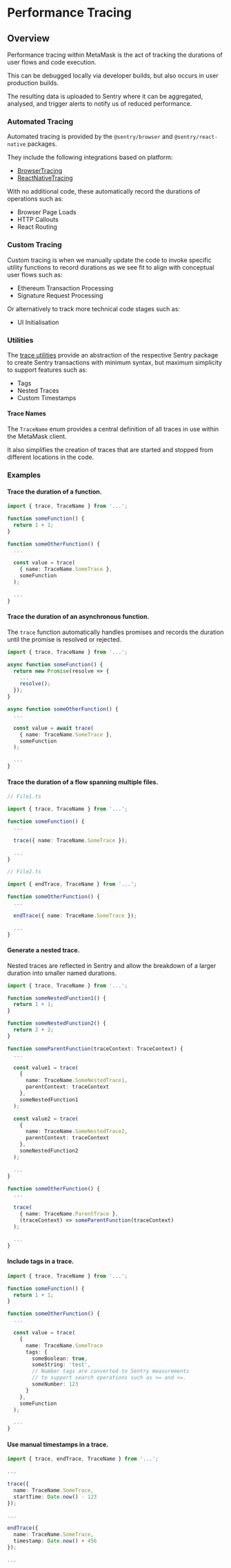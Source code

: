 # Performance Tracing

## Overview

Performance tracing within MetaMask is the act of tracking the durations of user flows and code execution.

This can be debugged locally via developer builds, but also occurs in user production builds.

The resulting data is uploaded to Sentry where it can be aggregated, analysed, and trigger alerts to notify us of reduced performance.

### Automated Tracing

Automated tracing is provided by the `@sentry/browser` and `@sentry/react-native` packages.

They include the following integrations based on platform:

- [BrowserTracing](https://docs.sentry.io/platforms/javascript/configuration/integrations/browsertracing/)
- [ReactNativeTracing](https://docs.sentry.io/platforms/react-native/tracing/instrumentation/automatic-instrumentation/)

With no additional code, these automatically record the durations of operations such as:

- Browser Page Loads
- HTTP Callouts
- React Routing

### Custom Tracing

Custom tracing is when we manually update the code to invoke specific utility functions to record durations as we see fit to align with conceptual user flows such as:

- Ethereum Transaction Processing
- Signature Request Processing

Or alternatively to track more technical code stages such as:

- UI Initialisation

### Utilities

The [trace utilities](https://github.com/MetaMask/metamask-extension/blob/main/shared/lib/trace.ts) provide an abstraction of the respective Sentry package to create Sentry transactions with minimum syntax, but maximum simplicity to support features such as:

- Tags
- Nested Traces
- Custom Timestamps

#### Trace Names

The `TraceName` enum provides a central definition of all traces in use within the MetaMask client.

It also simplifies the creation of traces that are started and stopped from different locations in the code.

### Examples

#### Trace the duration of a function.

```ts
import { trace, TraceName } from '...';

function someFunction() {
  return 1 + 1;
}

function someOtherFunction() {
  ...

  const value = trace(
    { name: TraceName.SomeTrace },
    someFunction
  );

  ...
}
```

#### Trace the duration of an asynchronous function.

The `trace` function automatically handles promises and records the duration until the promise is resolved or rejected.

```ts
import { trace, TraceName } from '...';

async function someFunction() {
  return new Promise(resolve => {
    ...
    resolve();
  });
}

async function someOtherFunction() {
  ...

  const value = await trace(
    { name: TraceName.SomeTrace },
    someFunction
  );

  ...
}
```

#### Trace the duration of a flow spanning multiple files.

```ts
// File1.ts

import { trace, TraceName } from '...';

function someFunction() {
  ...

  trace({ name: TraceName.SomeTrace });

  ...
}

// File2.ts

import { endTrace, TraceName } from '...';

function someOtherFunction() {
  ...

  endTrace({ name: TraceName.SomeTrace });

  ...
}
```

#### Generate a nested trace.

Nested traces are reflected in Sentry and allow the breakdown of a larger duration into smaller named durations.

```ts
import { trace, TraceName } from '...';

function someNestedFunction1() {
  return 1 + 1;
}

function someNestedFunction2() {
  return 2 + 2;
}

function someParentFunction(traceContext: TraceContext) {
  ...

  const value1 = trace(
    {
      name: TraceName.SomeNestedTrace1,
      parentContext: traceContext
    },
    someNestedFunction1
  );

  const value2 = trace(
    {
      name: TraceName.SomeNestedTrace2,
      parentContext: traceContext
    },
    someNestedFunction2
  );

  ...
}

function someOtherFunction() {
  ...

  trace(
    { name: TraceName.ParentTrace },
    (traceContext) => someParentFunction(traceContext)
  );

  ...
}

```

#### Include tags in a trace.

```ts
import { trace, TraceName } from '...';

function someFunction() {
  return 1 + 1;
}

function someOtherFunction() {
  ...

  const value = trace(
    {
      name: TraceName.SomeTrace
      tags: {
        someBoolean: true,
        someString: 'test',
        // Number tags are converted to Sentry measurements
        // to support search operations such as >= and <=.
        someNumber: 123
      }
    },
    someFunction
  );

  ...
}
```

#### Use manual timestamps in a trace.

```ts
import { trace, endTrace, TraceName } from '...';

...

trace({
  name: TraceName.SomeTrace,
  startTime: Date.now() - 123
});

...

endTrace({
  name: TraceName.SomeTrace,
  timestamp: Date.now() + 456
});

...
```
